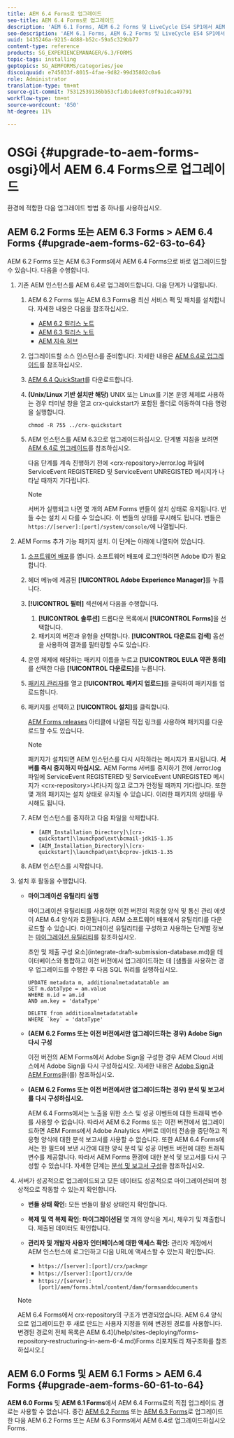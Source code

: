 ```yaml
---
title: AEM 6.4 Forms로 업그레이드
seo-title: AEM 6.4 Forms로 업그레이드
description: 'AEM 6.1 Forms, AEM 6.2 Forms 및 LiveCycle ES4 SP1에서 AEM 6.3 Forms으로 직접 업그레이드할 수 있습니다. '
seo-description: 'AEM 6.1 Forms, AEM 6.2 Forms 및 LiveCycle ES4 SP1에서 AEM 6.3 Forms으로 직접 업그레이드할 수 있습니다. '
uuid: 1435246a-9215-4d88-b52c-59a5c329bb77
content-type: reference
products: SG_EXPERIENCEMANAGER/6.3/FORMS
topic-tags: installing
geptopics: SG_AEMFORMS/categories/jee
discoiquuid: e745033f-8015-4fae-9d82-99d35802c0a6
role: Administrator
translation-type: tm+mt
source-git-commit: 75312539136bb53cf1db1de03fc0f9a1dca49791
workflow-type: tm+mt
source-wordcount: '850'
ht-degree: 11%

---
```



# OSGi {#upgrade-to-aem-forms-osgi}에서 AEM 6.4 Forms으로 업그레이드

환경에 적합한 다음 업그레이드 방법 중 하나를 사용하십시오.

## AEM 6.2 Forms 또는 AEM 6.3 Forms > AEM 6.4 Forms {#upgrade-aem-forms-62-63-to-64}

AEM 6.2 Forms 또는 AEM 6.3 Forms에서 AEM 6.4 Forms으로 바로 업그레이드할 수 있습니다. 다음을 수행합니다.

1. 기존 AEM 인스턴스를 AEM 6.4로 업그레이드합니다. 다음 단계가 나열됩니다.

   1. AEM 6.2 Forms 또는 AEM 6.3 Forms용 최신 서비스 팩 및 패치를 설치합니다. 자세한 내용은 다음을 참조하십시오.

      * [AEM 6.2 릴리스 노트](https://helpx.adobe.com/kr/experience-manager/6-2/release-notes.html)
      * [AEM 6.3 릴리스 노트](https://helpx.adobe.com/kr/experience-manager/6-3/release-notes.html)
      * [AEM 지속 허브](https://helpx.adobe.com/experience-manager/aem-releases-updates.html)
   1. 업그레이드할 소스 인스턴스를 준비합니다. 자세한 내용은 [AEM 6.4로 업그레이드](/help/sites-deploying/upgrade.md#preparing%20the%20source%20instance)를 참조하십시오.
   1. [AEM 6.4 QuickStart](/help/sites-deploying/deploy.md#getting%20the%20software)를 다운로드합니다.
   1. **(Unix/Linux 기반 설치만 해당)** UNIX 또는 Linux를 기본 운영 체제로 사용하는 경우 터미널 창을 열고 crx-quickstart가 포함된 폴더로 이동하여 다음 명령을 실행합니다.

      `chmod -R 755 ../crx-quickstart`

   1. AEM 인스턴스를 AEM 6.3으로 업그레이드하십시오. 단계별 지침을 보려면 [AEM 6.4로 업그레이드](/help/sites-deploying/upgrade.md)를 참조하십시오.

      다음 단계를 계속 진행하기 전에 &lt;crx-repository>/error.log 파일에 ServiceEvent REGISTERED 및 ServiceEvent UNREGISTED 메시지가 나타날 때까지 기다립니다.

      >[!NOTE]
      >
      >서버가 실행되고 나면 몇 개의 AEM Forms 번들이 설치 상태로 유지됩니다. 번들 수는 설치 시 다를 수 있습니다. 이 번들의 상태를 무시해도 됩니다. 번들은 `https://[server]:[port]/system/console/`에 나열됩니다.


1. AEM Forms 추가 기능 패키지 설치. 이 단계는 아래에 나열되어 있습니다.

   1. [소프트웨어 배포](https://experience.adobe.com/downloads)를 엽니다. 소프트웨어 배포에 로그인하려면 Adobe ID가 필요합니다.
   1. 헤더 메뉴에 제공된 **[!UICONTROL Adobe Experience Manager]**&#x200B;를 누릅니다.
   1. **[!UICONTROL 필터]** 섹션에서 다음을 수행합니다.
      1. **[!UICONTROL 솔루션]** 드롭다운 목록에서 **[!UICONTROL Forms]**&#x200B;을 선택합니다.
      1. 패키지의 버전과 유형을 선택합니다. **[!UICONTROL 다운로드 검색]** 옵션을 사용하여 결과를 필터링할 수도 있습니다.
   1. 운영 체제에 해당하는 패키지 이름을 누르고 **[!UICONTROL EULA 약관 동의]**&#x200B;를 선택한 다음 **[!UICONTROL 다운로드]**&#x200B;를 누릅니다.
   1. [패키지 관리자](https://docs.adobe.com/content/help/ko-KR/experience-manager-65/administering/contentmanagement/package-manager.html)를 열고 **[!UICONTROL 패키지 업로드]**&#x200B;를 클릭하여 패키지를 업로드합니다.
   1. 패키지를 선택하고 **[!UICONTROL 설치]**&#x200B;를 클릭합니다.

      [AEM Forms releases](https://helpx.adobe.com/kr/aem-forms/kb/aem-forms-releases.html) 아티클에 나열된 직접 링크를 사용하여 패키지를 다운로드할 수도 있습니다.

      >[!NOTE]
      >
      >패키지가 설치되면 AEM 인스턴스를 다시 시작하라는 메시지가 표시됩니다. **서버를 즉시 중지하지 마십시오.** AEM Forms 서버를 중지하기 전에 /error.log 파일에 ServiceEvent REGISTERED 및 ServiceEvent UNREGISTED 메시지가  &lt;crx-repository>나타나지 않고 로그가 안정될 때까지 기다립니다. 또한 몇 개의 패키지는 설치 상태로 유지될 수 있습니다. 이러한 패키지의 상태를 무시해도 됩니다.

   1. AEM 인스턴스를 중지하고 다음 파일을 삭제합니다.

      * `[AEM_Installation_Directory]\[crx-quickstart]\launchpad\ext\bcmail-jdk15-1.35`
      * `[AEM_Installation_Directory]\[crx-quickstart]\launchpad\ext\bcprov-jdk15-1.35`
   1. AEM 인스턴스를 시작합니다.


1. 설치 후 활동을 수행합니다.

   * **마이그레이션 유틸리티 실행**

      마이그레이션 유틸리티를 사용하면 이전 버전의 적응형 양식 및 통신 관리 에셋이 AEM 6.4 양식과 호환됩니다. AEM 소프트웨어 배포에서 유틸리티를 다운로드할 수 있습니다. 마이그레이션 유틸리티를 구성하고 사용하는 단계별 정보는 [마이그레이션 유틸리티](/help/forms/using/migration-utility.md)를 참조하십시오.

      초안 및 제출 구성 요소](integrate-draft-submission-database.md)을 데이터베이스와 통합하고 이전 버전에서 업그레이드하는 데 [샘플을 사용하는 경우 업그레이드를 수행한 후 다음 SQL 쿼리를 실행하십시오.

      ```
      UPDATE metadata m, additionalmetadatatable am
      SET m.dataType = am.value
      WHERE m.id = am.id
      AND am.key = 'dataType'
      ```

      ```
      DELETE from additionalmetadatatable
      WHERE `key` = 'dataType'
      ```

   * **(AEM 6.2 Forms 또는 이전 버전에서만 업그레이드하는 경우) Adobe Sign 다시 구성**

      이전 버전의 AEM Forms에서 Adobe Sign을 구성한 경우 AEM Cloud 서비스에서 Adobe Sign을 다시 구성하십시오. 자세한 내용은 [Adobe Sign과 AEM Forms](/help/forms/using/adobe-sign-integration-adaptive-forms.md)을(를) 참조하십시오.

   * **(AEM 6.2 Forms 또는 이전 버전에서만 업그레이드하는 경우) 분석 및 보고서를 다시 구성하십시오.**

      AEM 6.4 Forms에서는 노출을 위한 소스 및 성공 이벤트에 대한 트래픽 변수를 사용할 수 없습니다. 따라서 AEM 6.2 Forms 또는 이전 버전에서 업그레이드하면 AEM Forms에서 Adobe Analytics 서버로 데이터 전송을 중단하고 적응형 양식에 대한 분석 보고서를 사용할 수 없습니다. 또한 AEM 6.4 Forms에서는 한 필드에 보낸 시간에 대한 양식 분석 및 성공 이벤트 버전에 대한 트래픽 변수를 제공합니다. 따라서 AEM Forms 환경에 대한 분석 및 보고서를 다시 구성할 수 있습니다. 자세한 단계는 [분석 및 보고서 구성](/help/forms/using/configure-analytics-forms-documents.md)을 참조하십시오.

1. 서버가 성공적으로 업그레이드되고 모든 데이터도 성공적으로 마이그레이션되며 정상적으로 작동할 수 있는지 확인합니다.

   * **번들 상태 확인:** 모든 번들이 활성 상태인지 확인합니다.
   * **복제 및 역 복제 확인: 마이그레이션된** 몇 개의 양식을 게시, 채우기 및 제출합니다. 제출된 데이터도 확인합니다.
   * **관리자 및 개발자 사용자 인터페이스에 대한 액세스 확인:** 관리자 계정에서 AEM 인스턴스에 로그인하고 다음 URL에 액세스할 수 있는지 확인합니다.

      * `https://[server]:[port]/crx/packmgr`
      * `https://[server]:[port]/crx/de`
      * `https://[server]:[port]/aem/forms.html/content/dam/formsanddocuments`

   >[!NOTE]
   AEM 6.4 Forms에서 crx-repository의 구조가 변경되었습니다. AEM 6.4 양식으로 업그레이드한 후 새로 만드는 사용자 지정을 위해 변경된 경로를 사용합니다. 변경된 경로의 전체 목록은 AEM 6.4](/help/sites-deploying/forms-repository-restructuring-in-aem-6-4.md)Forms 리포지토리 재구조화를 참조하십시오.[

## AEM 6.0 Forms 및 AEM 6.1 Forms > AEM 6.4 Forms {#upgrade-aem-forms-60-61-to-64}

**AEM 6.0 Forms** 및 **AEM 6.1 Forms**&#x200B;에서 AEM 6.4 Forms로의 직접 업그레이드 경로는 사용할 수 없습니다. 중간 [AEM 6.2 Forms](/help/forms/using/upgrade.md) 또는 [AEM 6.3 Forms](/help/forms/using/upgrade.md)로 업그레이드한 다음 AEM 6.2 Forms 또는 AEM 6.3 Forms에서 AEM 6.4로 업그레이드하십시오Forms.
